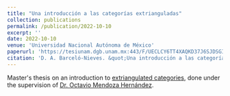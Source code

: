 ```yaml
---
title: "Una introducción a las categorías extrianguladas"
collection: publications
permalink: /publication/2022-10-10
excerpt: ''
date: 2022-10-10
venue: 'Universidad Nacional Autónoma de México'
paperurl: 'https://tesiunam.dgb.unam.mx:443/F/UECLCY6TT4XAQKD37J6SJDSGIQ9Q48Q4B6NRUK4NTLKM482RJ8-04436?func=service&doc_library=TES01&doc_number=000831398&line_number=0001&func_code=WEB-FULL&service_type=MEDIA%22'
citation: 'D. A. Barceló-Nieves. &quot;Una introducción a las categorías extrianguladas&quot;. Universidad Nacional Autónoma de México, October 2022.'
---
```


Master's thesis on an introduction to [extriangulated categories](http://cahierstgdc.com/wp-content/uploads/2019/04/Nakaoka_Palu-LX-2.pdf), done under the supervision of [Dr. Octavio Mendoza Hernández](https://www.matem.unam.mx/fsd/omendoza).
